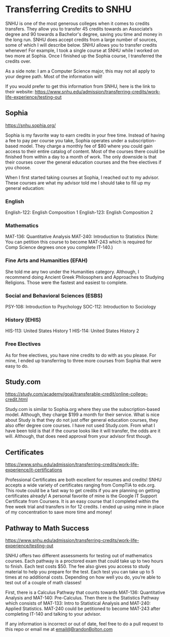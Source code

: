 # Transferring Credits to SNHU

SNHU is one of the most generous colleges when it comes to credits transfers. They allow you to transfer 45 credits towards an Associate’s degree and 90 towards a Bachelor's degree, saving you time and money in the long run. SNHU does accept credits from a large number of sources, some of which I will describe below. SNHU allows you to transfer credits whenever! For example, I took a single course at SNHU while I worked on two more at Sophia. Once I finished up the Sophia course, I transferred the credits over.

As a side note: I am a Computer Science major, this may not all apply to your degree path. Most of the information will!

If you would prefer to get this information from SNHU, here is the link to their website: <https://www.snhu.edu/admission/transferring-credits/work-life-experience/testing-out>

## Sophia

<https://snhu.sophia.org/>

Sophia is my favorite way to earn credits in your free time. Instead of having a fee to pay per course you take, Sophia operates under a subscription-based model. They charge a monthly fee of $80 where you could gain access to their entire catalog of content. Most of the courses there could be finished from within a day to a month of work. The only downside is that their courses cover the general education courses and the free electives if you choose.

When I first started taking courses at Sophia, I reached out to my advisor. These courses are what my advisor told me I should take to fill up my general education:

### English

English-122: English Composition 1
English-123: English Composition 2

### Mathematics

MAT-136: Quantitative Analysis
MAT-240: Introduction to Statistics (Note: You can petition this course to become MAT-243 which is required for Comp Science degrees once you complete IT-140.)

### Fine Arts and Humanities (EFAH)

She told me any two under the Humanities category. Although, I recommend doing Ancient Greek Philosophers and Approaches to Studying Religions. Those were the fastest and easiest to complete.

### Social and Behavioral Sciences (ESBS)

PSY-108: Introduction to Psychology
SOC-112: Introduction to Sociology

### History (EHIS)

HIS-113: United States History 1
HIS-114: United States History 2

### Free Electives

As for free electives, you have nine credits to do with as you please. For mine, I ended up transferring to three more courses from Sophia that were easy to do.

## Study.com

<https://study.com/academy/goal/transferable-credit/online-college-credit.html>

Study.com is similar to Sophia.org where they use the subscription-based model. Although, they charge $199 a month for their service. What is nice about Study is that they do not just offer general education courses, they also offer degree core courses. I have not used Study.com. From what I have been told is that if the course looks like it will transfer, the odds are it will. Although, that does need approval from your advisor first though.

## Certificates

<https://www.snhu.edu/admission/transferring-credits/work-life-experience/it-certifications>

Professional Certificates are both excellent for resumes and credits! SNHU accepts a wide variety of certificates ranging from CompTIA to edx.org. This route could be a fast way to get credits if you are planning on getting certificates already! A personal favorite of mine is the Google IT Support Certificate from Coursera. It is an easy course that I completed within the free week trial and transfers in for 12 credits. I ended up using mine in place of my concentration to save more time and money!

## Pathway to Math Success

<https://www.snhu.edu/admission/transferring-credits/work-life-experience/testing-out>

SNHU offers two different assessments for testing out of mathematics courses. Each pathway is a proctored exam that could take up to two hours to finish. Each test costs $50. The fee also gives you access to study material to help you prepare for the test. Each test you can take up to 5 times at no additional costs. Depending on how well you do, you’re able to test out of a couple of math classes!

First, there is a Calculus Pathway that counts towards MAT-136: Quantitative Analysis and MAT-140: Pre-Calculus. Then there is the Statistics Pathway which consists of MAT-133: Intro to Statistical Analysis and MAT-240: Applied Statistics. MAT-240 could be petitioned to become MAT-243 after completing IT-140 and talking to your advisor.

If any information is incorrect or out of date, feel free to do a pull request to this repo or email me at email@BrandonBolton.com
